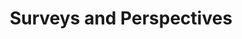 ---
title: "Surveys and Perspectives"
layout: list
tag: "surveys and perspectives"
permalink: "/surveys-and-perspectives"
---